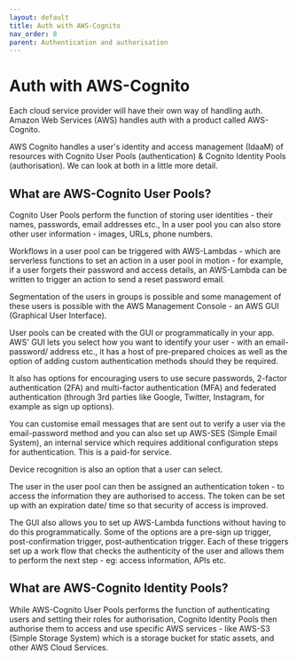 ```yaml
---
layout: default
title: Auth with AWS-Cognito
nav_order: 8
parent: Authentication and authorisation
---
```



# Auth with AWS-Cognito

Each cloud service provider will have their own way of handling auth. Amazon Web Services (AWS) handles auth with a product called AWS-Cognito.

AWS Cognito handles a user's identity and access management (IdaaM) of resources with Cognito User Pools (authentication) & Cognito Identity Pools (authorisation). We can look at both in a little more detail.

## What are AWS-Cognito User Pools?

Cognito User Pools perform the function of storing user identities - their names, passwords, email addresses etc., In a user pool you can also store other user information - images, URLs, phone numbers.

Workflows in a user pool can be triggered with AWS-Lambdas - which are serverless functions to set an action in a user pool in motion - for example, if a user forgets their password and access details, an AWS-Lambda can be written to trigger an action to send a reset password email.

Segmentation of the users in groups is possible and some management of these users is possible with the AWS Management Console - an AWS GUI (Graphical User Interface).

User pools can be created with the GUI or programmatically in your app. AWS' GUI lets you select how you want to identify your user - with an email-password/ address etc., it has a host of pre-prepared choices as well as the option of adding custom authentication methods should they be required.

It also has options for encouraging users to use secure passwords, 2-factor authentication (2FA) and multi-factor authentication (MFA) and federated authentication (through 3rd parties like Google, Twitter, Instagram, for example as sign up options).

You can customise email messages that are sent out to verify a user via the email-password method and you can also set up AWS-SES (Simple Email System), an internal service which requires additional configuration steps for authentication. This is a paid-for service.

Device recognition is also an option that a user can select.

The user in the user pool can then be assigned an authentication token - to access the information they are authorised to access. The token can be set up with an expiration date/ time so that security of access is improved.

The GUI also allows you to set up AWS-Lambda functions without having to do this programmatically. Some of the options are a pre-sign up trigger, post-confirmation trigger, post-authentication trigger. Each of these triggers set up a work flow that checks the authenticity of the user and allows them to perform the next step - eg: access information, APIs etc.

## What are AWS-Cognito Identity Pools?

While AWS-Cognito User Pools performs the function of authenticating users and setting their roles for authorisation, Cognito Identity Pools then authorise them to access and use specific AWS services - like AWS-S3 (Simple Storage System) which is a storage bucket for static assets, and other AWS Cloud Services.